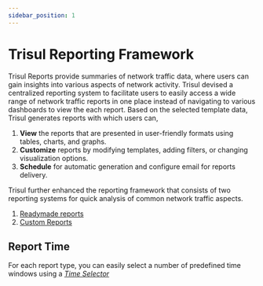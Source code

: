```yaml
---
sidebar_position: 1
---
```


# Trisul Reporting Framework

Trisul Reports provide summaries of network traffic data, where users can gain insights into various aspects of network activity. Trisul devised a centralized reporting system to facilitate users to easily access a wide range of network traffic reports in one place instead of navigating to various dashboards to view the each report. Based on the selected template data, Trisul generates reports with which users can,
1) **View** the reports that are presented in user-friendly formats using tables, charts, and graphs.
2) **Customize** reports by modifying templates, adding filters, or changing visualization options.
3) **Schedule** for automatic generation and configure email for reports delivery.

Trisul further enhanced the reporting framework that consists of two reporting systems for quick analysis of common network traffic aspects. 

1) [Readymade reports](/docs/ug/reports/readymade) 
2) [Custom Reports](/docs/ug/reports/flexible_reports)


## Report Time

For each report type, you can easily select a number of predefined time windows using a [*Time Selector*](/docs/ug/ui/elements#time-selector)


